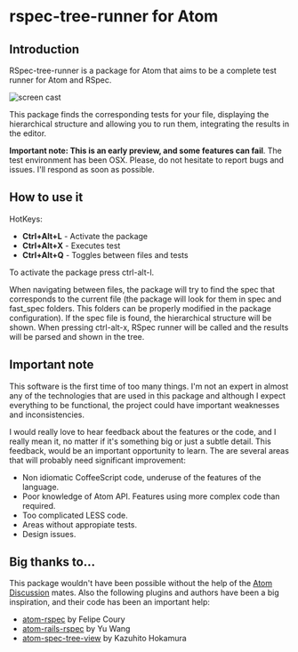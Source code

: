 # rspec-tree-runner for Atom
## Introduction
RSpec-tree-runner is a package for Atom that aims to be a complete test runner for Atom and RSpec.

![screen cast](http://jacob-code.github.io/rspec-tree-runner/demo.gif)

This package finds the corresponding tests for your file, displaying the hierarchical structure and allowing you to run them, integrating the results in the editor.

**Important note: This is an early preview, and some features can fail**. The test environment has been OSX. Please, do not hesitate to report bugs and issues. I'll respond as soon as possible.

## How to use it
HotKeys:
- __Ctrl+Alt+L__ - Activate the package
- __Ctrl+Alt+X__ - Executes test
- __Ctrl+Alt+Q__ - Toggles between files and tests

To activate the package press ctrl-alt-l.

When navigating between files, the package will try to find the spec that corresponds to the current file (the package will look for them in spec and fast_spec folders. This folders can be properly modified in the package configuration). If the spec file is found, the hierarchical structure will be shown. When pressing ctrl-alt-x, RSpec runner will be called and the results will be parsed and shown in the tree.

## Important note
This software is the first time of too many things. I'm not an expert in almost any of the technologies that are used in this package and although I expect everything to be functional, the project could have important weaknesses and inconsistencies.

I would really love to hear feedback about the features or the code, and I really mean it, no matter if it's something big or just a subtle detail. This feedback, would be an important opportunity to learn. The are several areas that will probably need significant improvement:

* Non idiomatic CoffeeScript code, underuse of the features of the language.
* Poor knowledge of Atom API. Features using more complex code than required.
* Too complicated LESS code.
* Areas without appropiate tests.
* Design issues.

## Big thanks to…
This package wouldn't have been possible without the help of the [Atom Discussion](https://discuss.atom.io/) mates. Also the following plugins and authors have been a big inspiration, and their code has been an important help:

- [atom-rspec](https://github.com/fcoury/atom-rspec) by Felipe Coury
- [atom-rails-rspec](https://github.com/wangyuhere/atom-rails-rspec) by Yu Wang
- [atom-spec-tree-view](https://github.com/hokaccha/atom-spec-tree-view) by Kazuhito Hokamura

